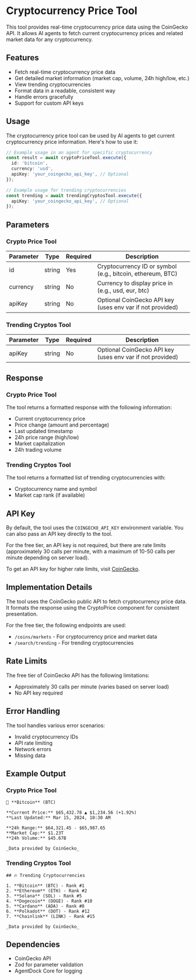 # Cryptocurrency Price Tool

This tool provides real-time cryptocurrency price data using the CoinGecko API. It allows AI agents to fetch current cryptocurrency prices and related market data for any cryptocurrency.

## Features

- Fetch real-time cryptocurrency price data
- Get detailed market information (market cap, volume, 24h high/low, etc.)
- View trending cryptocurrencies
- Format data in a readable, consistent way
- Handle errors gracefully
- Support for custom API keys

## Usage

The cryptocurrency price tool can be used by AI agents to get current cryptocurrency price information. Here's how to use it:

```typescript
// Example usage in an agent for specific cryptocurrency
const result = await cryptoPriceTool.execute({
  id: 'bitcoin',
  currency: 'usd',
  apiKey: 'your_coingecko_api_key', // Optional
});

// Example usage for trending cryptocurrencies
const trending = await trendingCryptosTool.execute({
  apiKey: 'your_coingecko_api_key', // Optional
});
```

## Parameters

### Crypto Price Tool

| Parameter | Type   | Required | Description                                                |
| --------- | ------ | -------- | ---------------------------------------------------------- |
| id        | string | Yes      | Cryptocurrency ID or symbol (e.g., bitcoin, ethereum, BTC) |
| currency  | string | No       | Currency to display price in (e.g., usd, eur, btc)         |
| apiKey    | string | No       | Optional CoinGecko API key (uses env var if not provided)  |

### Trending Cryptos Tool

| Parameter | Type   | Required | Description                                               |
| --------- | ------ | -------- | --------------------------------------------------------- |
| apiKey    | string | No       | Optional CoinGecko API key (uses env var if not provided) |

## Response

### Crypto Price Tool

The tool returns a formatted response with the following information:

- Current cryptocurrency price
- Price change (amount and percentage)
- Last updated timestamp
- 24h price range (high/low)
- Market capitalization
- 24h trading volume

### Trending Cryptos Tool

The tool returns a formatted list of trending cryptocurrencies with:

- Cryptocurrency name and symbol
- Market cap rank (if available)

## API Key

By default, the tool uses the `COINGECKO_API_KEY` environment variable. You can also pass an API key directly to the tool.

For the free tier, an API key is not required, but there are rate limits (approximately 30 calls per minute, with a maximum of 10-50 calls per minute depending on server load).

To get an API key for higher rate limits, visit [CoinGecko](https://www.coingecko.com/en/api/pricing).

## Implementation Details

The tool uses the CoinGecko public API to fetch cryptocurrency price data. It formats the response using the CryptoPrice component for consistent presentation.

For the free tier, the following endpoints are used:

- `/coins/markets` - For cryptocurrency price and market data
- `/search/trending` - For trending cryptocurrencies

## Rate Limits

The free tier of CoinGecko API has the following limitations:

- Approximately 30 calls per minute (varies based on server load)
- No API key required

## Error Handling

The tool handles various error scenarios:

- Invalid cryptocurrency IDs
- API rate limiting
- Network errors
- Missing data

## Example Output

### Crypto Price Tool

```
🚀 **Bitcoin** (BTC)

**Current Price:** $65,432.78 ▲ $1,234.56 (+1.92%)
**Last Updated:** Mar 15, 2024, 10:30 AM

**24h Range:** $64,321.45 - $65,987.65
**Market Cap:** $1.23T
**24h Volume:** $45.67B

_Data provided by CoinGecko_
```

### Trending Cryptos Tool

```
## 🔥 Trending Cryptocurrencies

1. **Bitcoin** (BTC) - Rank #1
2. **Ethereum** (ETH) - Rank #2
3. **Solana** (SOL) - Rank #5
4. **Dogecoin** (DOGE) - Rank #10
5. **Cardano** (ADA) - Rank #8
6. **Polkadot** (DOT) - Rank #12
7. **Chainlink** (LINK) - Rank #15

_Data provided by CoinGecko_
```

## Dependencies

- CoinGecko API
- Zod for parameter validation
- AgentDock Core for logging
